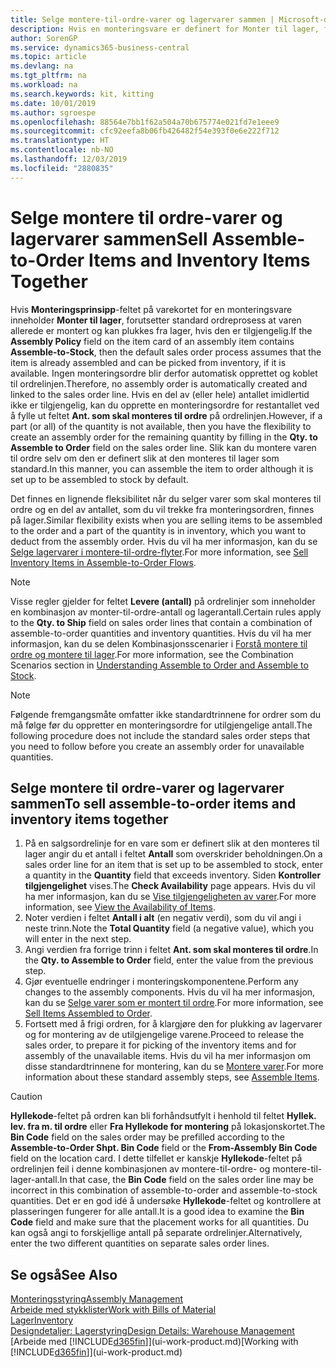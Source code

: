 ```yaml
---
title: Selge montere-til-ordre-varer og lagervarer sammen | Microsoft-dokumentasjon
description: Hvis en monteringsvare er definert for Monter til lager, forutsetter standard ordreprosess at varen allerede er montert og kan plukkes fra lager, hvis den er tilgjengelig. Men hvis det er en del av (eller hele) antallet som ikke er tilgjengelig, må du å opprette en monteringsordre for det gjenværende antallet direkte.
author: SorenGP
ms.service: dynamics365-business-central
ms.topic: article
ms.devlang: na
ms.tgt_pltfrm: na
ms.workload: na
ms.search.keywords: kit, kitting
ms.date: 10/01/2019
ms.author: sgroespe
ms.openlocfilehash: 88564e7bb1f62a504a70b675774e021fd7e1eee9
ms.sourcegitcommit: cfc92eefa8b06fb426482f54e393f0e6e222f712
ms.translationtype: HT
ms.contentlocale: nb-NO
ms.lasthandoff: 12/03/2019
ms.locfileid: "2880835"
---
```

# <a name="sell-assemble-to-order-items-and-inventory-items-together"></a><span data-ttu-id="e228c-104">Selge montere til ordre-varer og lagervarer sammen</span><span class="sxs-lookup"><span data-stu-id="e228c-104">Sell Assemble-to-Order Items and Inventory Items Together</span></span>
<span data-ttu-id="e228c-105">Hvis **Monteringsprinsipp**-feltet på varekortet for en monteringsvare inneholder **Monter til lager**, forutsetter standard ordreprosess at varen allerede er montert og kan plukkes fra lager, hvis den er tilgjengelig.</span><span class="sxs-lookup"><span data-stu-id="e228c-105">If the **Assembly Policy** field on the item card of an assembly item contains **Assemble-to-Stock**, then the default sales order process assumes that the item is already assembled and can be picked from inventory, if it is available.</span></span> <span data-ttu-id="e228c-106">Ingen monteringsordre blir derfor automatisk opprettet og koblet til ordrelinjen.</span><span class="sxs-lookup"><span data-stu-id="e228c-106">Therefore, no assembly order is automatically created and linked to the sales order line.</span></span> <span data-ttu-id="e228c-107">Hvis en del av (eller hele) antallet imidlertid ikke er tilgjengelig, kan du opprette en monteringsordre for restantallet ved å fylle ut feltet **Ant. som skal monteres til ordre** på ordrelinjen.</span><span class="sxs-lookup"><span data-stu-id="e228c-107">However, if a part (or all) of the quantity is not available, then you have the flexibility to create an assembly order for the remaining quantity by filling in the **Qty. to Assemble to Order** field on the sales order line.</span></span> <span data-ttu-id="e228c-108">Slik kan du montere varen til ordre selv om den er definert slik at den monteres til lager som standard.</span><span class="sxs-lookup"><span data-stu-id="e228c-108">In this manner, you can assemble the item to order although it is set up to be assembled to stock by default.</span></span>  

<span data-ttu-id="e228c-109">Det finnes en lignende fleksibilitet når du selger varer som skal monteres til ordre og en del av antallet, som du vil trekke fra monteringsordren, finnes på lager.</span><span class="sxs-lookup"><span data-stu-id="e228c-109">Similar flexibility exists when you are selling items to be assembled to the order and a part of the quantity is in inventory, which you want to deduct from the assembly order.</span></span> <span data-ttu-id="e228c-110">Hvis du vil ha mer informasjon, kan du se [Selge lagervarer i montere-til-ordre-flyter](assembly-how-to-sell-inventory-items-in-assemble-to-order-flows.md).</span><span class="sxs-lookup"><span data-stu-id="e228c-110">For more information, see [Sell Inventory Items in Assemble-to-Order Flows](assembly-how-to-sell-inventory-items-in-assemble-to-order-flows.md).</span></span>  

> [!NOTE]  
>  <span data-ttu-id="e228c-111">Visse regler gjelder for feltet **Levere (antall)** på ordrelinjer som inneholder en kombinasjon av monter-til-ordre-antall og lagerantall.</span><span class="sxs-lookup"><span data-stu-id="e228c-111">Certain rules apply to the **Qty. to Ship** field on sales order lines that contain a combination of assemble-to-order quantities and inventory quantities.</span></span> <span data-ttu-id="e228c-112">Hvis du vil ha mer informasjon, kan du se delen Kombinasjonsscenarier i [Forstå montere til ordre og montere til lager](assembly-assemble-to-order-or-assemble-to-stock.md).</span><span class="sxs-lookup"><span data-stu-id="e228c-112">For more information, see the Combination Scenarios section in [Understanding Assemble to Order and Assemble to Stock](assembly-assemble-to-order-or-assemble-to-stock.md).</span></span>  

> [!NOTE]  
>  <span data-ttu-id="e228c-113">Følgende fremgangsmåte omfatter ikke standardtrinnene for ordrer som du må følge før du oppretter en monteringsordre for utilgjengelige antall.</span><span class="sxs-lookup"><span data-stu-id="e228c-113">The following procedure does not include the standard sales order steps that you need to follow before you create an assembly order for unavailable quantities.</span></span>

## <a name="to-sell-assemble-to-order-items-and-inventory-items-together"></a><span data-ttu-id="e228c-114">Selge montere til ordre-varer og lagervarer sammen</span><span class="sxs-lookup"><span data-stu-id="e228c-114">To sell assemble-to-order items and inventory items together</span></span>  
1.  <span data-ttu-id="e228c-115">På en salgsordrelinje for en vare som er definert slik at den monteres til lager angir du et antall i feltet **Antall** som overskrider beholdningen.</span><span class="sxs-lookup"><span data-stu-id="e228c-115">On a sales order line for an item that is set up to be assembled to stock, enter a quantity in the **Quantity** field that exceeds inventory.</span></span> <span data-ttu-id="e228c-116">Siden **Kontroller tilgjengelighet** vises.</span><span class="sxs-lookup"><span data-stu-id="e228c-116">The **Check Availability** page appears.</span></span> <span data-ttu-id="e228c-117">Hvis du vil ha mer informasjon, kan du se [Vise tilgjengeligheten av varer](inventory-how-availability-overview.md).</span><span class="sxs-lookup"><span data-stu-id="e228c-117">For more information, see [View the Availability of Items](inventory-how-availability-overview.md).</span></span>
2.  <span data-ttu-id="e228c-118">Noter verdien i feltet **Antall i alt** (en negativ verdi), som du vil angi i neste trinn.</span><span class="sxs-lookup"><span data-stu-id="e228c-118">Note the **Total Quantity** field (a negative value), which you will enter in the next step.</span></span>  
3.  <span data-ttu-id="e228c-119">Angi verdien fra forrige trinn i feltet **Ant. som skal monteres til ordre**.</span><span class="sxs-lookup"><span data-stu-id="e228c-119">In the **Qty. to Assemble to Order** field, enter the value from the previous step.</span></span>  
4.  <span data-ttu-id="e228c-120">Gjør eventuelle endringer i monteringskomponentene.</span><span class="sxs-lookup"><span data-stu-id="e228c-120">Perform any changes to the assembly components.</span></span> <span data-ttu-id="e228c-121">Hvis du vil ha mer informasjon, kan du se [Selge varer som er montert til ordre](assembly-how-to-sell-items-assembled-to-order.md).</span><span class="sxs-lookup"><span data-stu-id="e228c-121">For more information, see [Sell Items Assembled to Order](assembly-how-to-sell-items-assembled-to-order.md).</span></span>  
5.  <span data-ttu-id="e228c-122">Fortsett med å frigi ordren, for å klargjøre den for plukking av lagervarer og for montering av de utilgjengelige varene.</span><span class="sxs-lookup"><span data-stu-id="e228c-122">Proceed to release the sales order, to prepare it for picking of the inventory items and for assembly of the unavailable items.</span></span> <span data-ttu-id="e228c-123">Hvis du vil ha mer informasjon om disse standardtrinnene for montering, kan du se [Montere varer](assembly-how-to-assemble-items.md).</span><span class="sxs-lookup"><span data-stu-id="e228c-123">For more information about these standard assembly steps, see [Assemble Items](assembly-how-to-assemble-items.md).</span></span>  

> [!CAUTION]  
>  <span data-ttu-id="e228c-124">**Hyllekode**-feltet på ordren kan bli forhåndsutfylt i henhold til feltet **Hyllek. lev. fra m. til ordre** eller **Fra Hyllekode for montering** på lokasjonskortet.</span><span class="sxs-lookup"><span data-stu-id="e228c-124">The **Bin Code** field on the sales order may be prefilled according to the **Assemble-to-Order Shpt. Bin Code** field or the **From-Assembly Bin Code** field on the location card.</span></span> <span data-ttu-id="e228c-125">I dette tilfellet er kanskje **Hyllekode**-feltet på ordrelinjen feil i denne kombinasjonen av montere-til-ordre- og montere-til-lager-antall.</span><span class="sxs-lookup"><span data-stu-id="e228c-125">In that case, the **Bin Code** field on the sales order line may be incorrect in this combination of assemble-to-order and assemble-to-stock quantities.</span></span> <span data-ttu-id="e228c-126">Det er en god idé å undersøke **Hyllekode**-feltet og kontrollere at plasseringen fungerer for alle antall.</span><span class="sxs-lookup"><span data-stu-id="e228c-126">It is a good idea to examine the **Bin Code** field and make sure that the placement works for all quantities.</span></span> <span data-ttu-id="e228c-127">Du kan også angi to forskjellige antall på separate ordrelinjer.</span><span class="sxs-lookup"><span data-stu-id="e228c-127">Alternatively, enter the two different quantities on separate sales order lines.</span></span>  

## <a name="see-also"></a><span data-ttu-id="e228c-128">Se også</span><span class="sxs-lookup"><span data-stu-id="e228c-128">See Also</span></span>  
[<span data-ttu-id="e228c-129">Monteringsstyring</span><span class="sxs-lookup"><span data-stu-id="e228c-129">Assembly Management</span></span>](assembly-assemble-items.md)  
[<span data-ttu-id="e228c-130">Arbeide med stykklister</span><span class="sxs-lookup"><span data-stu-id="e228c-130">Work with Bills of Material</span></span>](inventory-how-work-BOMs.md)  
[<span data-ttu-id="e228c-131">Lager</span><span class="sxs-lookup"><span data-stu-id="e228c-131">Inventory</span></span>](inventory-manage-inventory.md)  
[<span data-ttu-id="e228c-132">Designdetaljer: Lagerstyring</span><span class="sxs-lookup"><span data-stu-id="e228c-132">Design Details: Warehouse Management</span></span>](design-details-warehouse-management.md)  
<span data-ttu-id="e228c-133">[Arbeide med [!INCLUDE[d365fin](includes/d365fin_md.md)]](ui-work-product.md)</span><span class="sxs-lookup"><span data-stu-id="e228c-133">[Working with [!INCLUDE[d365fin](includes/d365fin_md.md)]](ui-work-product.md)</span></span>
